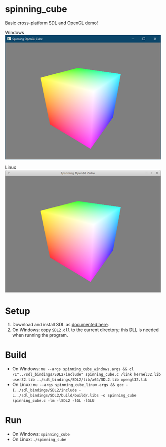 # spinning_cube

Basic cross-platform SDL and OpenGL demo!

Windows
![alt text](screenshot_windows.png "Spinning cube on Windows")

Linux
![alt text](screenshot_linux.png "Spinning cube on Linux")

# Setup

1. Download and install SDL as [documented here](../sdl_bindings/README.md).
2. On Windows: copy `SDL2.dll` to the current directory; this DLL is needed when running the program.

# Build

* On Windows: `mu --args spinning_cube_windows.args && cl /I"../sdl_bindings/SDL2/include" spinning_cube.c /link kernel32.lib user32.lib ../sdl_bindings/SDL2/lib/x64/SDL2.lib opengl32.lib`
* On Linux: `mu --args spinning_cube_linux.args && gcc -I../sdl_bindings/SDL2/include -L../sdl_bindings/SDL2/build/build/.libs -o spinning_cube spinning_cube.c -lm -lSDL2 -lGL -lGLU`

# Run

* On Windows: `spinning_cube`
* On Linux: `./spinning_cube`
